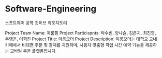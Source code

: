 # Software-Engineering
소프트웨어 공학 깃허브 리포지토리

Project Team Name: 이룸핑
Project Particiapnts: 박수빈, 양나슬, 김은지, 최진영, 주영은, 이희진
Project Title: 이룸오더
Project Description: 이룸오더는 대학교 교내 카페에서 비대면 주문 및 결제를 지원하며, 사용자 맞춤형 픽업 시간 예약 기능을 제공하는 모바일 주문 플랫폼입니다.
